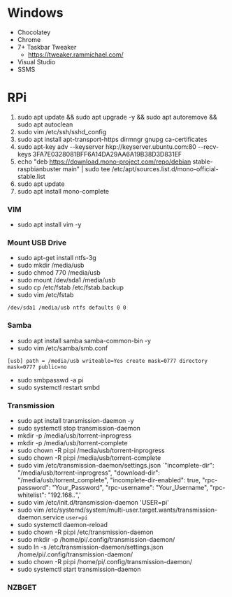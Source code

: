 # Windows
* Chocolatey
* Chrome
* 7+ Taskbar Tweaker
  * https://tweaker.rammichael.com/
* Visual Studio
* SSMS


# RPi
1. sudo apt update && sudo apt upgrade -y && sudo apt autoremove && sudo apt autoclean
2. sudo vim /etc/ssh/sshd_config
3. sudo apt install apt-transport-https dirmngr gnupg ca-certificates
4. sudo apt-key adv --keyserver hkp://keyserver.ubuntu.com:80 --recv-keys 3FA7E0328081BFF6A14DA29AA6A19B38D3D831EF
5. echo "deb https://download.mono-project.com/repo/debian stable-raspbianbuster main" | sudo tee /etc/apt/sources.list.d/mono-official-stable.list
6. sudo apt update
7. sudo apt install mono-complete


### VIM
* sudo apt install vim -y

### Mount USB Drive
* sudo apt-get install ntfs-3g
* sudo mkdir /media/usb
* sudo chmod 770 /media/usb
* sudo mount /dev/sda1 /media/usb
* sudo cp /etc/fstab /etc/fstab.backup
* sudo vim /etc/fstab

`/dev/sda1 /media/usb ntfs defaults 0 0`

### Samba
* sudo apt install samba samba-common-bin -y
* sudo vim /etc/samba/smb.conf

`[usb]
   path = /media/usb
   writeable=Yes
   create mask=0777
   directory mask=0777
   public=no`

* sudo smbpasswd -a pi
* sudo systemctl restart smbd

### Transmission
* sudo apt install transmission-daemon -y
* sudo systemctl stop transmission-daemon
* mkdir -p /media/usb/torrent-inprogress
* mkdir -p /media/usb/torrent-complete
* sudo chown -R pi:pi /media/usb/torrent-inprogress
* sudo chown -R pi:pi /media/usb/torrent-complete
* sudo vim /etc/transmission-daemon/settings.json
`"incomplete-dir": "/media/usb/torrent-inprogress",
"download-dir": "/media/usb/torrent_complete",
"incomplete-dir-enabled": true,
"rpc-password": "Your_Password",
"rpc-username": "Your_Username",
"rpc-whitelist": "192.168.*.*",'
* sudo vim /etc/init.d/transmission-daemon
'USER=pi'
* sudo vim /etc/systemd/system/multi-user.target.wants/transmission-daemon.service
`user=pi`
* sudo systemctl daemon-reload
* sudo chown -R pi:pi /etc/transmission-daemon
* sudo mkdir -p /home/pi/.config/transmission-daemon/
* sudo ln -s /etc/transmission-daemon/settings.json /home/pi/.config/transmission-daemon/
* sudo chown -R pi:pi /home/pi/.config/transmission-daemon/
* sudo systemctl start transmission-daemon

### NZBGET
























